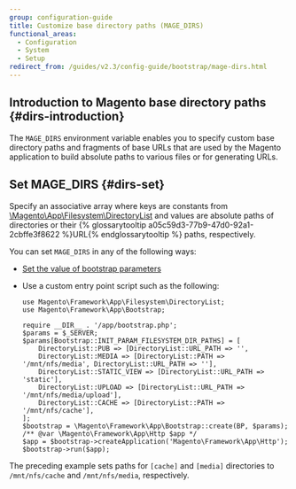 ```yaml
---
group: configuration-guide
title: Customize base directory paths (MAGE_DIRS)
functional_areas:
  - Configuration
  - System
  - Setup
redirect_from: /guides/v2.3/config-guide/bootstrap/mage-dirs.html
---
```


## Introduction to Magento base directory paths {#dirs-introduction}

The `MAGE_DIRS` environment variable enables you to specify custom base directory paths and fragments of base URLs that are used by the Magento application to build absolute paths to various files or for generating URLs.

## Set MAGE_DIRS {#dirs-set}

Specify an associative array where keys are constants from [\\Magento\\App\\Filesystem\\DirectoryList]({{site.mage2000url}}lib/internal/Magento/Framework/App/Filesystem/DirectoryList.php) and values are absolute paths of directories or their {% glossarytooltip a05c59d3-77b9-47d0-92a1-2cbffe3f8622 %}URL{% endglossarytooltip %} paths, respectively.

You can set `MAGE_DIRS` in any of the following ways:

* [Set the value of bootstrap parameters]({{page.baseurl}}/configure/application-initialization/set-bootstrap-parameters.html)
* Use a custom entry point script such as the following:

  ```php?start_inline=1
  use Magento\Framework\App\Filesystem\DirectoryList;
  use Magento\Framework\App\Bootstrap;

  require __DIR__ . '/app/bootstrap.php';
  $params = $_SERVER;
  $params[Bootstrap::INIT_PARAM_FILESYSTEM_DIR_PATHS] = [
      DirectoryList::PUB => [DirectoryList::URL_PATH => '',
      DirectoryList::MEDIA => [DirectoryList::PATH => '/mnt/nfs/media', DirectoryList::URL_PATH => ''],
      DirectoryList::STATIC_VIEW => [DirectoryList::URL_PATH => 'static'],
      DirectoryList::UPLOAD => [DirectoryList::URL_PATH => '/mnt/nfs/media/upload'],
      DirectoryList::CACHE => [DirectoryList::PATH => '/mnt/nfs/cache'],
  ];
  $bootstrap = \Magento\Framework\App\Bootstrap::create(BP, $params);
  /** @var \Magento\Framework\App\Http $app */
  $app = $bootstrap->createApplication('Magento\Framework\App\Http');
  $bootstrap->run($app);
  ```

The preceding example sets paths for `[cache]` and `[media]` directories to `/mnt/nfs/cache` and `/mnt/nfs/media`, respectively.

